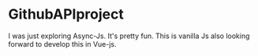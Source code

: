 # GithubAPIproject
I was just exploring Async-Js. It's pretty fun. This is vanilla Js also looking forward to develop this in Vue-js.
